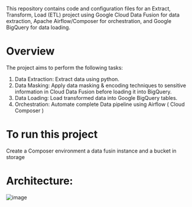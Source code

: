 This repository contains code and configuration files for an Extract, Transform, Load (ETL) project using Google Cloud Data Fusion for data extraction, Apache Airflow/Composer for orchestration, and Google BigQuery for data loading.


# Overview
The project aims to perform the following tasks:

1. Data Extraction: Extract data using python.
2. Data Masking: Apply data masking & encoding techniques to sensitive information in Cloud Data Fusion before loading it into BigQuery.
3. Data Loading: Load transformed data into Google BigQuery tables.
4. Orchestration: Automate complete Data pipeline using Airflow ( Cloud Composer )

# To run this project
Create a Composer environment a data fusin instance and a bucket in storage

# Architecture:
![image](https://github.com/1jdow/Employee-Data-Pipeline/assets/82601410/acc02bb1-e24b-4af7-84a8-fabc896ffb62)
